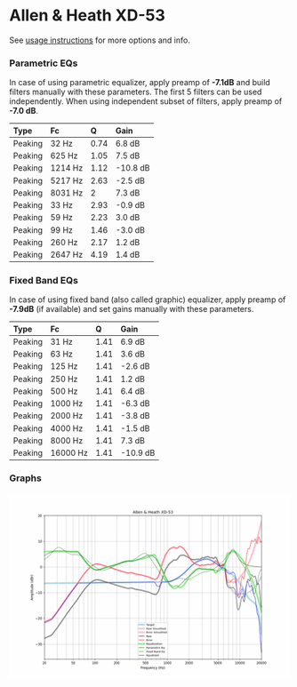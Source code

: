 # Allen & Heath XD-53
See [usage instructions](https://github.com/jaakkopasanen/AutoEq#usage) for more options and info.

### Parametric EQs
In case of using parametric equalizer, apply preamp of **-7.1dB** and build filters manually
with these parameters. The first 5 filters can be used independently.
When using independent subset of filters, apply preamp of **-7.0 dB**.

| Type    | Fc      |    Q | Gain     |
|:--------|:--------|:-----|:---------|
| Peaking | 32 Hz   | 0.74 | 6.8 dB   |
| Peaking | 625 Hz  | 1.05 | 7.5 dB   |
| Peaking | 1214 Hz | 1.12 | -10.8 dB |
| Peaking | 5217 Hz | 2.63 | -2.5 dB  |
| Peaking | 8031 Hz | 2    | 7.3 dB   |
| Peaking | 33 Hz   | 2.93 | -0.9 dB  |
| Peaking | 59 Hz   | 2.23 | 3.0 dB   |
| Peaking | 99 Hz   | 1.46 | -3.0 dB  |
| Peaking | 260 Hz  | 2.17 | 1.2 dB   |
| Peaking | 2647 Hz | 4.19 | 1.4 dB   |

### Fixed Band EQs
In case of using fixed band (also called graphic) equalizer, apply preamp of **-7.9dB**
(if available) and set gains manually with these parameters.

| Type    | Fc       |    Q | Gain     |
|:--------|:---------|:-----|:---------|
| Peaking | 31 Hz    | 1.41 | 6.9 dB   |
| Peaking | 63 Hz    | 1.41 | 3.6 dB   |
| Peaking | 125 Hz   | 1.41 | -2.6 dB  |
| Peaking | 250 Hz   | 1.41 | 1.2 dB   |
| Peaking | 500 Hz   | 1.41 | 6.4 dB   |
| Peaking | 1000 Hz  | 1.41 | -6.3 dB  |
| Peaking | 2000 Hz  | 1.41 | -3.8 dB  |
| Peaking | 4000 Hz  | 1.41 | -1.5 dB  |
| Peaking | 8000 Hz  | 1.41 | 7.3 dB   |
| Peaking | 16000 Hz | 1.41 | -10.9 dB |

### Graphs
![](./Allen%20&%20Heath%20XD-53.png)